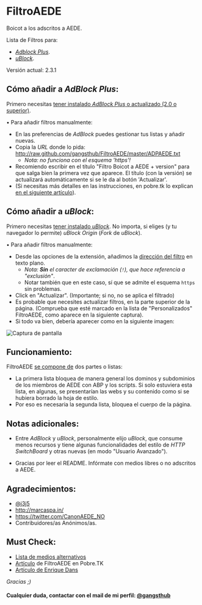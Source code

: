 FiltroAEDE
==========

Boicot a los adscritos a AEDE.

Lista de Filtros para:
- [*Adblock Plus*](https://github.com/gangsthub/FiltroAEDE#c%C3%B3mo-a%C3%B1adir-a-adblock-plus).
- [*uBlock*](https://github.com/gangsthub/FiltroAEDE/blob/master/README.md#c%C3%B3mo-a%C3%B1adir-a-ublock).


Versión actual: 2.3.1


Cómo añadir a *AdBlock Plus*:
----------

Primero necesitas [tener instalado *AdBlock Plus* o actualizado (2.0 o superior)].

• Para añadir filtros manualmente:

- En las preferencias de *AdBlock* puedes gestionar tus listas y añadir nuevas. 
- Copia la *URL* donde lo pida: http://raw.github.com/gangsthub/FiltroAEDE/master/ADPAEDE.txt
    - *Nota: no funciona con el esquema 'https'!*
- Recomiendo escribir en el título "Filtro Boicot a AEDE + version" para que salga bien la primera vez que aparece. El título (con la versión) se actualizará automáticamente si se le da al botón 'Actualizar'.
- (Si necesitas más detalles en las instrucciones, en pobre.tk lo explican [en el siguiente artículo](http://pobre.tk/p/i/c/2-filtro-aede)).

Cómo añadir a *uBlock*:
----------

Primero necesitas [tener instalado *uBlock*].
No importa, si eliges (y tu navegador lo permite) *uBlock Origin* (*Fork* de *uBlock*).

• Para añadir filtros manualmente:

- Desde las opciones de la extensión, añadimos la [dirección del filtro](https://raw.githubusercontent.com/gangsthub/FiltroAEDE/master/ADPAEDE.txt) en texto plano.
    - *Nota: **Sin** el caracter de exclamación (`!`), que hace referencia a "exclusión"*.
    - Notar también que en este caso, sí que se admite el esquema `https` sin problemas.
- Click en "Actualizar". (Importante; si no, no se aplica el filtrado)
- Es probable que necesites actualizar filtros, en la parte superior de la página. (Comprueba que esté marcado en la lista de "Personalizados" FiltroAEDE, como aparece en la siguiente captura).
- Si todo va bien, debería aparecer como en la siguiente imagen:

![Captura de pantalla](http://i.imgur.com/Fy2vj7Y.png)


Funcionamiento:
----------

FiltroAEDE [se compone de] dos partes o listas:

- La primera lista bloquea de manera general los dominos y subdominios de los miembros de AEDE con ABP y los scripts. Si solo estuviera esta lista, en algunas, se presentarían las webs y su contenido como si se hubiera borrado la hoja de estilo.
- Por eso es necesaria la segunda lista, bloquea el cuerpo de la página.


Notas adicionales:
----------
- Entre *AdBlock* y *uBlock*, personalmente elijo *uBlock*, que consume menos recursos y tiene algunas funcionalidades del estilo de *HTTP SwitchBoard* y otras nuevas (en modo "Usuario Avanzado").

- Gracias por leer el README. Infórmate con medios libres o no adscritos a AEDE.

Agradecimientos:
----------
- [@j3j5]
- http://marcaspa.in/
- https://twitter.com/CanonAEDE_NO
- Contribuidores/as Anónimos/as.

Must Check:
----------
- [Lista de medios alternativos]
- [Artículo] de FiltroAEDE en Pobre.TK
- [Artículo de Enrique Dans]

*Gracias ;)*

#### Cualquier duda, contactar con el mail de mi perfil: [@gangsthub]
[se compone de]:https://github.com/gangsthub/FiltroAEDE/blob/master/ADPAEDE.txt
[tener instalado *AdBlock Plus* o actualizado (2.0 o superior)]:https://adblockplus.org/es
[tener instalado *uBlock*]:https://chrismatic.io/ublock/
[listado completo]:https://adblockplus.org/en/subscriptions
[@j3j5]:https://github.com/j3j5
[Lista de medios alternativos]:http://wiki.15m.cc/wiki/Lista_de_medios_de_comunicaci%C3%B3n_alternativos
[Artículo]:http://pobre.tk/p/i/c/2-filtro-aede
[Artículo de Enrique Dans]:http://www.enriquedans.com/2014/11/por-que-es-importante-boicotear-los-medios-de-aede.html
[@gangsthub]:https://github.com/gangsthub
